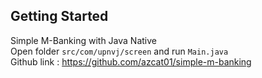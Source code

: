 ## Getting Started

Simple M-Banking with Java Native  
Open folder `src/com/upnvj/screen` and run `Main.java`  
Github link : https://github.com/azcat01/simple-m-banking


